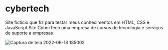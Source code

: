 # cybertech

Site fictício que fiz para testar meus conhecimentos em HTML, CSS e JavaScript
Site CyberTech uma empresa de cursos de tecnologia e serviços de suporte a empresas


![Captura de tela 2022-06-18 185002](https://user-images.githubusercontent.com/103951509/174942634-8c8d8978-6076-45f3-9657-8c3a505ad482.png)
